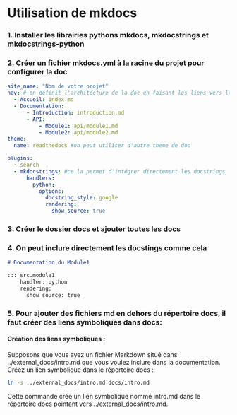 # Utilisation de mkdocs

### 1. Installer les librairies pythons mkdocs, mkdocstrings et mkdocstrings-python

### 2. Créer un fichier mkdocs.yml à la racine du projet pour configurer la doc

```yml
site_name: "Nom de votre projet"
nav: # on définit l'architecture de la doc en faisant les liens vers les fichiers dans docs
  - Accueil: index.md
  - Documentation:
      - Introduction: introduction.md
      - API:
          - Module1: api/module1.md
          - Module2: api/module2.md
theme:
  name: readthedocs #on peut utiliser d'autre theme de doc

plugins:
  - search
  - mkdocstrings: #ce la permet d'intégrer directement les docstrings
      handlers:
        python:
          options:
            docstring_style: google
            rendering:
              show_source: true
```

### 3. Créer le dossier docs et ajouter toutes les docs

### 4. On peut inclure directement les docstings comme cela

```md
# Documentation du Module1

::: src.module1
    handler: python
    rendering:
      show_source: true
``` 

### 5. Pour ajouter des fichiers md en dehors du répertoire docs, il faut créer des liens symboliques dans docs:

#### Création des liens symboliques :

Supposons que vous ayez un fichier Markdown situé dans ../external_docs/intro.md que vous voulez inclure dans la documentation. Créez un lien symbolique dans le répertoire docs :

```bash
ln -s ../external_docs/intro.md docs/intro.md
```

Cette commande crée un lien symbolique nommé intro.md dans le répertoire docs pointant vers ../external_docs/intro.md.